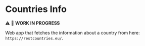 # Countries Info

:warning: :construction: __WORK IN PROGRESS__

Web app that fetches the information about a country from here: `https://restcountries.eu/`.
